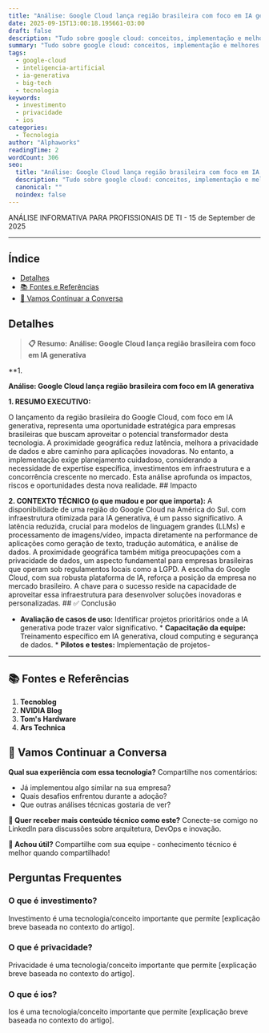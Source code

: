 ```yaml
---
title: "Análise: Google Cloud lança região brasileira com foco em IA generativa"
date: 2025-09-15T13:00:18.195661-03:00
draft: false
description: "Tudo sobre google cloud: conceitos, implementação e melhores práticas. Leia nosso guia completo. Leia mais sobre google cloud e suas aplicações práticas."
summary: "Tudo sobre google cloud: conceitos, implementação e melhores práticas. Leia nosso guia completo. Leia mais sobre google cloud e suas aplicações práticas."
tags:
  - google-cloud
  - inteligencia-artificial
  - ia-generativa
  - big-tech
  - tecnologia
keywords:
  - investimento
  - privacidade
  - ios
categories:
  - Tecnologia
author: "Alphaworks"
readingTime: 2
wordCount: 306
seo:
  title: "Análise: Google Cloud lança região brasileira com foco em IA generativa"
  description: "Tudo sobre google cloud: conceitos, implementação e melhores práticas. Leia nosso guia completo. Leia mais sobre google cloud e suas aplicações práticas."
  canonical: ""
  noindex: false
---
```


ANÁLISE INFORMATIVA PARA PROFISSIONAIS DE TI - 15 de September de 2025

---



## Índice

- [Detalhes](#detalhes)
- [📚 Fontes e Referências](#📚-fontes-e-referências)
- [💬 Vamos Continuar a Conversa](#💬-vamos-continuar-a-conversa)

## Detalhes

> **📋 Resumo:** 
**Análise: Google Cloud lança região brasileira com foco em IA generativa**

**1.

**Análise: Google Cloud lança região brasileira com foco em IA generativa**

**1. RESUMO EXECUTIVO:**

O lançamento da região brasileira do Google Cloud, com foco em IA generativa, representa uma oportunidade estratégica para empresas brasileiras que buscam aproveitar o potencial transformador desta tecnologia. A proximidade geográfica reduz latência, melhora a privacidade de dados e abre caminho para aplicações inovadoras. No entanto, a implementação exige planejamento cuidadoso, considerando a necessidade de expertise específica, investimentos em infraestrutura e a concorrência crescente no mercado. Esta análise aprofunda os impactos, riscos e oportunidades desta nova realidade. ## Impacto

**2. CONTEXTO TÉCNICO (o que mudou e por que importa):** A disponibilidade de uma região do Google Cloud na América do Sul. com infraestrutura otimizada para IA generativa, é um passo significativo. A latência reduzida, crucial para modelos de linguagem grandes (LLMs) e processamento de imagens/vídeo, impacta diretamente na performance de aplicações como geração de texto, tradução automática, e análise de dados. A proximidade geográfica também mitiga preocupações com a privacidade de dados, um aspecto fundamental para empresas brasileiras que operam sob regulamentos locais como a LGPD. A escolha do Google Cloud, com sua robusta plataforma de IA, reforça a posição da empresa no mercado brasileiro. A chave para o sucesso reside na capacidade de aproveitar essa infraestrutura para desenvolver soluções inovadoras e personalizadas. ## ✅ Conclusão

* **Avaliação de casos de uso:** Identificar projetos prioritários onde a IA generativa pode trazer valor significativo. * **Capacitação da equipe:** Treinamento específico em IA generativa, cloud computing e segurança de dados. * **Pilotos e testes:** Implementação de projetos-

---

## 📚 Fontes e Referências

1. **Tecnoblog**
2. **NVIDIA Blog**
3. **Tom's Hardware**
4. **Ars Technica**

## 💬 Vamos Continuar a Conversa

**Qual sua experiência com essa tecnologia?** Compartilhe nos comentários:
- Já implementou algo similar na sua empresa?
- Quais desafios enfrentou durante a adoção?
- Que outras análises técnicas gostaria de ver?

**📧 Quer receber mais conteúdo técnico como este?** 
Conecte-se comigo no LinkedIn para discussões sobre arquitetura, DevOps e inovação.

**🔄 Achou útil?** Compartilhe com sua equipe - conhecimento técnico é melhor quando compartilhado!


## Perguntas Frequentes

### O que é investimento?

Investimento é uma tecnologia/conceito importante que permite [explicação breve baseada no contexto do artigo].

### O que é privacidade?

Privacidade é uma tecnologia/conceito importante que permite [explicação breve baseada no contexto do artigo].

### O que é ios?

Ios é uma tecnologia/conceito importante que permite [explicação breve baseada no contexto do artigo].

